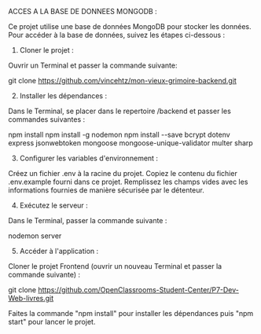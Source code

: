 ACCES A LA BASE DE DONNEES MONGODB :

Ce projet utilise une base de données MongoDB pour stocker les données. Pour accéder à la base de données, suivez les étapes ci-dessous :

1. Cloner le projet :

Ouvrir un Terminal et passer la commande suivante:

git clone https://github.com/vincehtz/mon-vieux-grimoire-backend.git

2. Installer les dépendances :

Dans le Terminal, se placer dans le repertoire /backend et passer les commandes suivantes :

npm install
npm install -g nodemon
npm install --save bcrypt dotenv express jsonwebtoken mongoose mongoose-unique-validator multer sharp

3. Configurer les variables d'environnement :

Créez un fichier .env à la racine du projet.
Copiez le contenu du fichier .env.example fourni dans ce projet.
Remplissez les champs vides avec les informations fournies de manière sécurisée par le détenteur.

4. Exécutez le serveur :

Dans le Terminal, passer la commande suivante :

nodemon server

5. Accéder à l'application :

Cloner le projet Frontend (ouvrir un nouveau Terminal et passer la commande suivante) :

git clone https://github.com/OpenClassrooms-Student-Center/P7-Dev-Web-livres.git

Faites la commande "npm install" pour installer les dépendances puis "npm start" pour lancer le projet.
